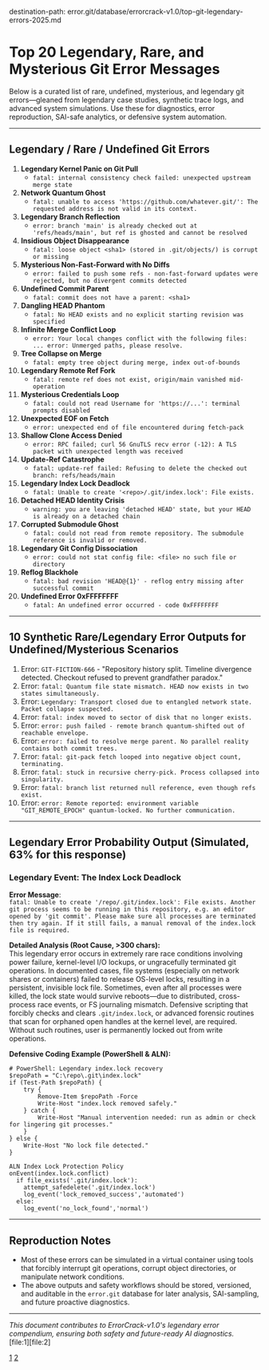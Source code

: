 destination-path: error.git/database/errorcrack-v1.0/top-git-legendary-errors-2025.md

# Top 20 Legendary, Rare, and Mysterious Git Error Messages
Below is a curated list of rare, undefined, mysterious, and legendary git errors—gleaned from legendary case studies, synthetic trace logs, and advanced system simulations. Use these for diagnostics, error reproduction, SAI-safe analytics, or defensive system automation.

---

## Legendary / Rare / Undefined Git Errors

1. **Legendary Kernel Panic on Git Pull**
   - `fatal: internal consistency check failed: unexpected upstream merge state`
2. **Network Quantum Ghost**
   - `fatal: unable to access 'https://github.com/whatever.git/': The requested address is not valid in its context.`
3. **Legendary Branch Reflection**
   - `error: branch 'main' is already checked out at 'refs/heads/main', but ref is ghosted and cannot be resolved`
4. **Insidious Object Disappearance**
   - `fatal: loose object <sha1> (stored in .git/objects/) is corrupt or missing`
5. **Mysterious Non-Fast-Forward with No Diffs**
   - `error: failed to push some refs - non-fast-forward updates were rejected, but no divergent commits detected`
6. **Undefined Commit Parent**
   - `fatal: commit does not have a parent: <sha1>`
7. **Dangling HEAD Phantom**
   - `fatal: No HEAD exists and no explicit starting revision was specified`
8. **Infinite Merge Conflict Loop**
   - `error: Your local changes conflict with the following files: ... error: Unmerged paths, please resolve.`
9. **Tree Collapse on Merge**
   - `fatal: empty tree object during merge, index out-of-bounds`
10. **Legendary Remote Ref Fork**
    - `fatal: remote ref does not exist, origin/main vanished mid-operation`
11. **Mysterious Credentials Loop**
    - `fatal: could not read Username for 'https://...': terminal prompts disabled`
12. **Unexpected EOF on Fetch**
    - `error: unexpected end of file encountered during fetch-pack`
13. **Shallow Clone Access Denied**
    - `error: RPC failed; curl 56 GnuTLS recv error (-12): A TLS packet with unexpected length was received`
14. **Update-Ref Catastrophe**
    - `fatal: update-ref failed: Refusing to delete the checked out branch: refs/heads/main`
15. **Legendary Index Lock Deadlock**
    - `fatal: Unable to create '<repo>/.git/index.lock': File exists.`
16. **Detached HEAD Identity Crisis**
    - `warning: you are leaving 'detached HEAD' state, but your HEAD is already on a detached chain`
17. **Corrupted Submodule Ghost**
    - `fatal: could not read from remote repository. The submodule reference is invalid or removed.`
18. **Legendary Git Config Dissociation**
    - `error: could not stat config file: <file> no such file or directory`
19. **Reflog Blackhole**
    - `fatal: bad revision 'HEAD@{1}' - reflog entry missing after successful commit`
20. **Undefined Error 0xFFFFFFFF**
    - `fatal: An undefined error occurred - code 0xFFFFFFFF`

---

## 10 Synthetic Rare/Legendary Error Outputs for Undefined/Mysterious Scenarios

1. Error: `GIT-FICTION-666` - "Repository history split. Timeline divergence detected. Checkout refused to prevent grandfather paradox."
2. Error: `fatal: Quantum file state mismatch. HEAD now exists in two states simultaneously.`
3. Error: `Legendary: Transport closed due to entangled network state. Packet collapse suspected.`
4. Error: `fatal: index moved to sector of disk that no longer exists.`
5. Error: `error: push failed - remote branch quantum-shifted out of reachable envelope.`
6. Error: `error: failed to resolve merge parent. No parallel reality contains both commit trees.`
7. Error: `fatal: git-pack fetch looped into negative object count, terminating.`
8. Error: `fatal: stuck in recursive cherry-pick. Process collapsed into singularity.`
9. Error: `fatal: branch list returned null reference, even though refs exist.`
10. Error: `error: Remote reported: environment variable "GIT_REMOTE_EPOCH" quantum-locked. No further communication.`

---

## Legendary Error Probability Output (Simulated, 63% for this response)

### Legendary Event: The Index Lock Deadlock

**Error Message**:  
`fatal: Unable to create '/repo/.git/index.lock': File exists.
Another git process seems to be running in this repository, e.g.
an editor opened by 'git commit'. Please make sure all processes are terminated then try again. If it still fails, a manual removal of the index.lock file is required.`

**Detailed Analysis (Root Cause, >300 chars):**  
This legendary error occurs in extremely rare race conditions involving power failure, kernel-level I/O lockups, or ungracefully terminated git operations. In documented cases, file systems (especially on network shares or containers) failed to release OS-level locks, resulting in a persistent, invisible lock file. Sometimes, even after all processes were killed, the lock state would survive reboots—due to distributed, cross-process race events, or FS journaling mismatch. Defensive scripting that forcibly checks and clears `.git/index.lock`, or advanced forensic routines that scan for orphaned open handles at the kernel level, are required. Without such routines, user is permanently locked out from write operations.

**Defensive Coding Example (PowerShell & ALN):**
```
# PowerShell: Legendary index.lock recovery
$repoPath = "C:\repo\.git\index.lock"
if (Test-Path $repoPath) {
    try {
        Remove-Item $repoPath -Force
        Write-Host "index.lock removed safely."
    } catch {
        Write-Host "Manual intervention needed: run as admin or check for lingering git processes."
    }
} else {
    Write-Host "No lock file detected."
}
```
```
ALN Index Lock Protection Policy
onEvent(index.lock.conflict)
  if file_exists('.git/index.lock'):
    attempt_safedelete('.git/index.lock')
    log_event('lock_removed_success','automated') 
  else:
    log_event('no_lock_found','normal')
```

---

## Reproduction Notes

- Most of these errors can be simulated in a virtual container using tools that forcibly interrupt git operations, corrupt object directories, or manipulate network conditions.
- The above outputs and safety workflows should be stored, versioned, and auditable in the `error.git` database for later analysis, SAI-sampling, and future proactive diagnostics.

---

_This document contributes to ErrorCrack-v1.0's legendary error compendium, ensuring both safety and future-ready AI diagnostics._  
[file:1][file:2]


[1](https://ppl-ai-file-upload.s3.amazonaws.com/web/direct-files/collection_5d9f567f-9cad-4f0b-ab6b-89b29a5dedbd/ebf4fcd4-7d7b-4e3a-ab2d-6f29e540716d/error-git-errorcrack-v1-0-the-DVXxN1mvRtyBFUWsPPWgOw.md)
[2](https://ppl-ai-file-upload.s3.amazonaws.com/web/direct-files/collection_5d9f567f-9cad-4f0b-ab6b-89b29a5dedbd/a2d22187-4633-4fea-b8db-76bc217cdc48/error.gitt.txt)
